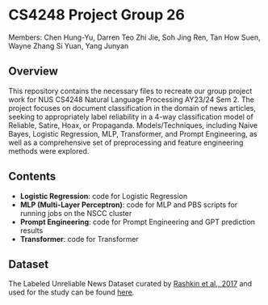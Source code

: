 # CS4248 Project Group 26

Members: Chen Hung-Yu, Darren Teo Zhi Jie, Soh Jing Ren,
 Tan How Suen, Wayne Zhang Si Yuan, Yang Junyan

## Overview
This repository contains the necessary files to recreate our group project work for NUS CS4248 Natural Language Processing AY23/24 Sem 2.
The project focuses on document classification in the domain of news articles, seeking to appropriately label reliability in a 4-way classification model of Reliable, Satire, Hoax, or Propaganda.
Models/Techniques, including Naive Bayes, Logistic Regression, MLP, Transformer, and Prompt Engineering, as well as a comprehensive set of preprocessing and feature engineering methods were explored. 

## Contents 
- **Logistic Regression**: code for Logistic Regression
- **MLP (Multi-Layer Perceptron)**: code for MLP and PBS scripts for running jobs on the NSCC cluster
- **Prompt Engineering**: code for Prompt Engineering and GPT prediction results
- **Transformer**: code for Transformer

## Dataset 
The Labeled Unreliable News Dataset curated by [Rashkin et al.,
2017](https://aclanthology.org/D17-1317.pdf) and used for the study can be found [here](https://github.com/BUPT-GAMMA/CompareNet_FakeNewsDetection/releases/tag/dataset). 

